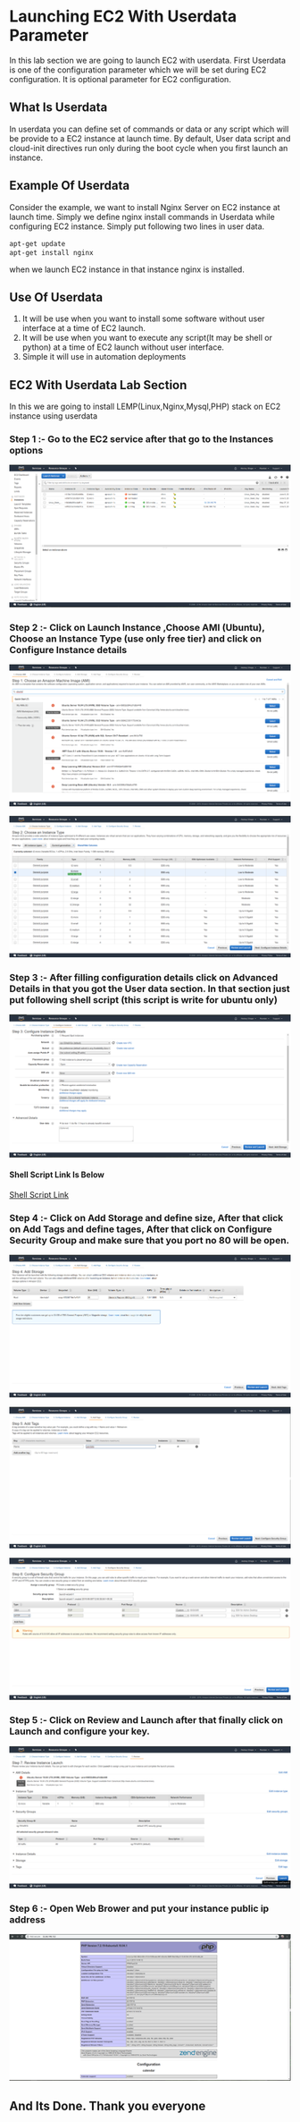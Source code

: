 # Launching EC2 With Userdata Parameter
In this lab section we are going to launch EC2 with userdata. First Userdata is one of the configuration parameter which we will be set during EC2 configuration. It is optional parameter for EC2 configuration. 

## What Is Userdata
In userdata you can define set of commands or data or any script which will be provide to a EC2 instance at launch time. By default, User data script and cloud-init directives run only during the boot cycle when you first launch an instance.

## Example Of Userdata
Consider the example, we want to install Nginx Server on EC2 instance at launch time. Simply we define nginx install commands in Userdata while configuring EC2 instance. Simply put following two lines in user data.
```
apt-get update
apt-get install nginx
```
when we launch EC2 instance in that instance nginx is installed.

## Use Of Userdata 
1. It will be use when you want to install some software without user interface at a time of EC2 launch.
2. It will be use when you want to execute any script(It may be shell or python) at a time of EC2 launch without user interface.
3. Simple it will use in automation deployments

## EC2 With Userdata Lab Section 
In this we are going to install LEMP(Linux,Nginx,Mysql,PHP) stack on EC2 instance using userdata

### Step 1 :- Go to the **EC2** service after that go to the **Instances** options

![Instance](../images/instance.png)

### Step 2 :- Click on  **Launch Instance** ,**Choose AMI** (Ubuntu), **Choose an Instance Type** (use only free tier) and click on **Configure Instance details**

![Launch Instance](../images/launch_instance.png)

![Type Instance](../images/instance_type.png)

### Step 3 :- After filling configuration details click on **Advanced Details** in that you got the **User data** section. In that section just put following shell script (this script is write for ubuntu only)

![Userdata](../images/userdata.png)

#### Shell Script Link Is Below
[Shell Script Link](https://github.com/akshayithape1252/Automation_Shell_Scripts/blob/master/shell_scripts/lemp_installation_for_ec2_userdata.sh)

### Step 4 :- Click on **Add Storage** and define size, After that click on **Add Tags** and define tages, After that click on **Configure Security Group** and make sure that you port no 80 will be open.

![Userdata](../images/storage.png)

![Userdata](../images/tags.png)

![Userdata](../images/sg.png)

### Step 5 :- Click on **Review and Launch** after that finally click on **Launch** and configure your key.

![Userdata](../images/launch.png)

### Step 6 :- Open **Web Brower** and put your instance public ip address

![web](../images/web.png)

## And Its Done. Thank you everyone 

